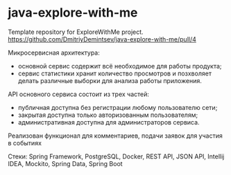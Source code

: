 # java-explore-with-me
Template repository for ExploreWithMe project.
https://github.com/DmitriyDemintsev/java-explore-with-me/pull/4

Микросервисная архитектура:
- основной сервис содержит всё необходимое для работы продукта;
- сервис статистики хранит количество просмотров и позхволяет делать различные выборки для анализа работы приложения.

API основного сервиса состоит из трех частей:
- публичная доступна без регистрации любому пользователю сети;
- закрытая доступна только авторизованным пользователям;
- административная доступна для администраторов сервиса.

Реализован функционал для комментариев, подачи заявок для участия в событиях

Стеки: Spring Framework, PostgreSQL, Docker, REST API, JSON API, Intellij IDEA, Mockito, Spring Data, Spring Boot
